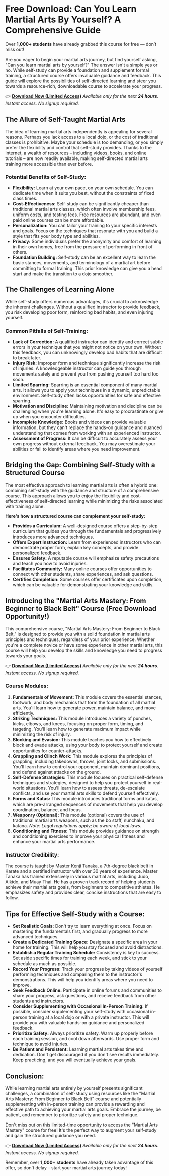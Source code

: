 # Free Download: Can You Learn Martial Arts By Yourself? A Comprehensive Guide

Over **1,000+ students** have already grabbed this course for free — don’t miss out!

Are you eager to begin your martial arts journey, but find yourself asking, "Can you learn martial arts by yourself?" The answer isn't a simple yes or no. While self-study can provide a foundation and supplement formal training, a structured course offers invaluable guidance and feedback. This guide will explore the possibilities of self-directed learning and steer you towards a resource-rich, downloadable course to accelerate your progress.

👉 [**Download Now (Limited Access)**](https://udemywork.com/can-you-learn-martial-arts-by-yourself)
_Available only for the next **24 hours**. Instant access. No signup required._

## The Allure of Self-Taught Martial Arts

The idea of learning martial arts independently is appealing for several reasons. Perhaps you lack access to a local dojo, or the cost of traditional classes is prohibitive. Maybe your schedule is too demanding, or you simply prefer the flexibility and control that self-study provides. Thanks to the internet, a wealth of resources – including videos, books, and online tutorials – are now readily available, making self-directed martial arts training more accessible than ever before.

### Potential Benefits of Self-Study:

*   **Flexibility:** Learn at your own pace, on your own schedule. You can dedicate time when it suits you best, without the constraints of fixed class times.
*   **Cost-Effectiveness:** Self-study can be significantly cheaper than traditional martial arts classes, which often involve membership fees, uniform costs, and testing fees. Free resources are abundant, and even paid online courses can be more affordable.
*   **Personalization:** You can tailor your training to your specific interests and goals. Focus on the techniques that resonate with you and build a style that fits your body type and abilities.
*   **Privacy:** Some individuals prefer the anonymity and comfort of learning in their own homes, free from the pressure of performing in front of others.
*   **Foundation Building:** Self-study can be an excellent way to learn the basic stances, movements, and terminology of a martial art before committing to formal training. This prior knowledge can give you a head start and make the transition to a dojo smoother.

## The Challenges of Learning Alone

While self-study offers numerous advantages, it's crucial to acknowledge the inherent challenges. Without a qualified instructor to provide feedback, you risk developing poor form, reinforcing bad habits, and even injuring yourself.

### Common Pitfalls of Self-Training:

*   **Lack of Correction:** A qualified instructor can identify and correct subtle errors in your technique that you might not notice on your own. Without this feedback, you can unknowingly develop bad habits that are difficult to break later.
*   **Injury Risk:** Improper form and technique significantly increase the risk of injuries. A knowledgeable instructor can guide you through movements safely and prevent you from pushing yourself too hard too soon.
*   **Limited Sparring:** Sparring is an essential component of many martial arts. It allows you to apply your techniques in a dynamic, unpredictable environment. Self-study often lacks opportunities for safe and effective sparring.
*   **Motivation and Discipline:** Maintaining motivation and discipline can be challenging when you're learning alone. It's easy to procrastinate or give up when you encounter difficulties.
*   **Incomplete Knowledge:** Books and videos can provide valuable information, but they can't replace the hands-on guidance and nuanced understanding that comes from working with an experienced instructor.
*   **Assessment of Progress:** It can be difficult to accurately assess your own progress without external feedback. You may overestimate your abilities or fail to identify areas where you need improvement.

## Bridging the Gap: Combining Self-Study with a Structured Course

The most effective approach to learning martial arts is often a hybrid one: combining self-study with the guidance and structure of a comprehensive course. This approach allows you to enjoy the flexibility and cost-effectiveness of self-directed learning while minimizing the risks associated with training alone.

**Here's how a structured course can complement your self-study:**

*   **Provides a Curriculum:** A well-designed course offers a step-by-step curriculum that guides you through the fundamentals and progressively introduces more advanced techniques.
*   **Offers Expert Instruction:** Learn from experienced instructors who can demonstrate proper form, explain key concepts, and provide personalized feedback.
*   **Ensures Safety:** A reputable course will emphasize safety precautions and teach you how to avoid injuries.
*   **Facilitates Community:** Many online courses offer opportunities to connect with other students, share experiences, and ask questions.
*   **Certifies Completion:** Some courses offer certificates upon completion, which can be valuable for demonstrating your knowledge and skills.

## Introducing the "Martial Arts Mastery: From Beginner to Black Belt" Course (Free Download Opportunity!)

This comprehensive course, "Martial Arts Mastery: From Beginner to Black Belt," is designed to provide you with a solid foundation in martial arts principles and techniques, regardless of your prior experience. Whether you're a complete novice or have some experience in other martial arts, this course will help you develop the skills and knowledge you need to progress towards your goals.

👉 [**Download Now (Limited Access)**](https://udemywork.com/can-you-learn-martial-arts-by-yourself)
_Available only for the next **24 hours**. Instant access. No signup required._

### Course Modules:

1.  **Fundamentals of Movement:** This module covers the essential stances, footwork, and body mechanics that form the foundation of all martial arts. You'll learn how to generate power, maintain balance, and move efficiently.
2.  **Striking Techniques:** This module introduces a variety of punches, kicks, elbows, and knees, focusing on proper form, timing, and targeting. You'll learn how to generate maximum impact while minimizing the risk of injury.
3.  **Blocking and Evasion:** This module teaches you how to effectively block and evade attacks, using your body to protect yourself and create opportunities for counter-attacks.
4.  **Grappling and Clinch Work:** This module explores the principles of grappling, including takedowns, throws, joint locks, and submissions. You'll learn how to control your opponent, maintain dominant positions, and defend against attacks on the ground.
5.  **Self-Defense Strategies:** This module focuses on practical self-defense techniques and strategies, designed to help you protect yourself in real-world situations. You'll learn how to assess threats, de-escalate conflicts, and use your martial arts skills to defend yourself effectively.
6.  **Forms and Katas:** This module introduces traditional forms and katas, which are pre-arranged sequences of movements that help you develop coordination, balance, and focus.
7.  **Weaponry (Optional):** This module (optional) covers the use of traditional martial arts weapons, such as the bo staff, nunchaku, and katana. *Note: Legal regulations apply; be aware of local laws.*
8.  **Conditioning and Fitness:** This module provides guidance on strength and conditioning exercises to improve your physical fitness and enhance your martial arts performance.

### Instructor Credibility:

The course is taught by Master Kenji Tanaka, a 7th-degree black belt in Karate and a certified instructor with over 30 years of experience. Master Tanaka has trained extensively in various martial arts, including Judo, Aikido, and Muay Thai. He has a proven track record of helping students achieve their martial arts goals, from beginners to competitive athletes. He emphasizes safety and provides clear, concise instructions that are easy to follow.

## Tips for Effective Self-Study with a Course:

*   **Set Realistic Goals:** Don't try to learn everything at once. Focus on mastering the fundamentals first, and gradually progress to more advanced techniques.
*   **Create a Dedicated Training Space:** Designate a specific area in your home for training. This will help you stay focused and avoid distractions.
*   **Establish a Regular Training Schedule:** Consistency is key to success. Set aside specific times for training each week, and stick to your schedule as much as possible.
*   **Record Your Progress:** Track your progress by taking videos of yourself performing techniques and comparing them to the instructor's demonstrations. This will help you identify areas where you need to improve.
*   **Seek Feedback Online:** Participate in online forums and communities to share your progress, ask questions, and receive feedback from other students and instructors.
*   **Consider Supplementing with Occasional In-Person Training:** If possible, consider supplementing your self-study with occasional in-person training at a local dojo or with a private instructor. This will provide you with valuable hands-on guidance and personalized feedback.
*   **Prioritize Safety:** Always prioritize safety. Warm up properly before each training session, and cool down afterwards. Use proper form and technique to avoid injuries.
*   **Be Patient and Persistent:** Learning martial arts takes time and dedication. Don't get discouraged if you don't see results immediately. Keep practicing, and you will eventually achieve your goals.

## Conclusion:

While learning martial arts entirely by yourself presents significant challenges, a combination of self-study using resources like the "Martial Arts Mastery: From Beginner to Black Belt" course and potentially supplementing with in-person training can provide a rewarding and effective path to achieving your martial arts goals. Embrace the journey, be patient, and remember to prioritize safety and proper technique.

Don't miss out on this limited-time opportunity to access the "Martial Arts Mastery" course for free! It's the perfect way to augment your self-study and gain the structured guidance you need.

👉 [**Download Now (Limited Access)**](https://udemywork.com/can-you-learn-martial-arts-by-yourself)
_Available only for the next **24 hours**. Instant access. No signup required._

Remember, over **1,000+ students** have already taken advantage of this offer, so don't delay – start your martial arts journey today!

